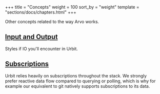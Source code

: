 +++
title = "Concepts"
weight = 100
sort_by = "weight"
template = "sections/docs/chapters.html"
+++

Other concepts related to the way Arvo works.

## [Input and Output](@/docs/arvo/concepts/io.md)

Styles if IO you'll encounter in Urbit.

## [Subscriptions](@/docs/arvo/concepts/subscriptions.md)

Urbit relies heavily on subscriptions throughout the stack. We strongly prefer reactive data flow compared to querying or polling, which is why for example our equivalent to git natively supports subscriptions to its data.
